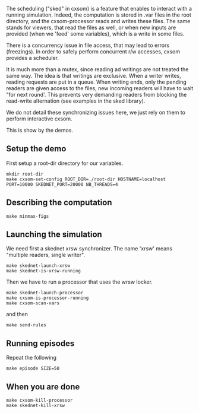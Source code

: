 

The scheduling ("sked" in cxsom) is a feature that enables to interact with a running simulation. Indeed, the computation is stored in .var files in the root directory, and the cxsom-processor reads and writes these files. The same stands for viewers, that read the files as well, or when new inputs are provided (when we 'feed' some variables), which is a write in some files.

There is a concurrency issue in file access, that may lead to errors (freezings). In order to safely perform concurrent r/w accesses, cxsom provides a scheduler.

It is much more than a mutex, since reading ad writings are not treated the same way. The idea is that writings are exclusive. When a writer writes, reading requests are put in a queue. When writing ends, only the pending readers are given access to the files, new incoming readers will have to wait "for next round'. This prevents very demanding readers from blocking the read-write alternation (see examples in the sked library).

We do not detail these synchronizing issues here, we just rely on them to perform interactive cxsom.


This is show by the demos.

## Setup the demo

First setup a root-dir directory for our variables.

```
mkdir root-dir
make cxsom-set-config ROOT_DIR=./root-dir HOSTNAME=localhost PORT=10000 SKEDNET_PORT=20000 NB_THREADS=4
```

## Describing the computation

```
make minmax-figs
```


## Launching the simulation

We need first a skednet xrsw synchronizer. The name 'xrsw' means "multiple readers, single writer".

```
make skednet-launch-xrsw
make skednet-is-xrsw-running
```

Then we have to run a processor that uses the wrsw locker.

```
make skednet-launch-processor
make cxsom-is-processor-running
make cxsom-scan-vars
```

and then

```
make send-rules
```

## Running episodes

Repeat the following

```
make episode SIZE=50
```

## When you are done

```
make cxsom-kill-processor
make skednet-kill-xrsw
```